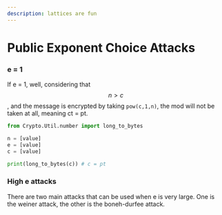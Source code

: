```yaml
---
description: lattices are fun
---
```


# Public Exponent Choice Attacks

### e = 1

If e = 1, well, considering that $$n > c$$, and the message is encrypted by taking `pow(c,1,n)`, the mod will not be taken at all, meaning ct = pt.

```python
from Crypto.Util.number import long_to_bytes

n = [value]
e = [value]
c = [value]

print(long_to_bytes(c)) # c = pt
```

### High e attacks

There are two main attacks that can be used when e is very large. One is the weiner attack, the other is the boneh-durfee attack.



